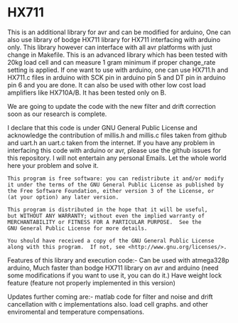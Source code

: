 # HX711
This is an additional library for avr and can be modified for arduino, One can also use library of bodge HX711 library for HX711 interfacing with arduino only. This library however can interface with all avr platforms with just change in Makefile.
This is an advanced library which has been tested with 20kg load cell and can measure 1 gram minimum if proper change_rate setting is applied. If one want to use with arduino, one can use HX711.h and HX711.c files in arduino with SCK pin in arduino pin 5 and DT pin in arduino pin 6 and you are done.
It can also be used with other low cost load amplifiers like HX710A/B. It has been tested only on B. 

We are going to update the code with the new filter and drift correction soon as our research is complete.

I declare that this code is under GNU General Public License and acknowledge the contribution of millis.h and millis.c files taken from github and uart.h an uart.c taken from the internet. If you have any problem in interfacing this code with arduino or avr, please use the github issues for this repository. I will not entertain any personal Emails. Let the whole world here your problem and solve it.

    This program is free software: you can redistribute it and/or modify
    it under the terms of the GNU General Public License as published by
    the Free Software Foundation, either version 3 of the License, or
    (at your option) any later version.

    This program is distributed in the hope that it will be useful,
    but WITHOUT ANY WARRANTY; without even the implied warranty of
    MERCHANTABILITY or FITNESS FOR A PARTICULAR PURPOSE.  See the
    GNU General Public License for more details.

    You should have received a copy of the GNU General Public License
    along with this program.  If not, see <http://www.gnu.org/licenses/>.
Features of this library and execution code:-
Can be used with atmega328p arduino, 
Much faster than bodge HX711 library on avr and arduino (need some modifications if you want to use it, you can do it.)
Have weight lock feature (feature not properly implemented in this version)

Updates further coming are:-
matlab code for filter and noise and drift cancellation with c implementations also.
load cell graphs.
and other enviromental and temperature compensations.
